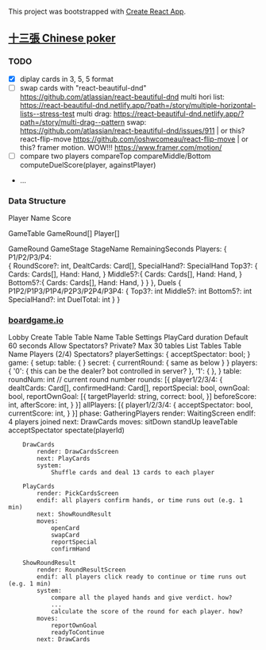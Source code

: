 This project was bootstrapped with [Create React App](https://github.com/facebook/create-react-app).

## [十三張 Chinese poker](https://zh.wikipedia.org/wiki/%E5%8D%81%E4%B8%89%E5%BC%B5)


### TODO
- [x] diplay cards in 3, 5, 5 format
- [ ] swap cards with "react-beautiful-dnd"
        https://github.com/atlassian/react-beautiful-dnd
        multi hori list: https://react-beautiful-dnd.netlify.app/?path=/story/multiple-horizontal-lists--stress-test
        multi drag: https://react-beautiful-dnd.netlify.app/?path=/story/multi-drag--pattern
        swap: https://github.com/atlassian/react-beautiful-dnd/issues/911
        | or this? react-flip-move
          https://github.com/joshwcomeau/react-flip-move
        | or this? framer motion. WOW!!!
          https://www.framer.com/motion/
- [ ] compare two players
        compareTop
        compareMiddle/Bottom
        computeDuelScore(player, againstPlayer)
- ...

### Data Structure
Player
  Name
  Score

GameTable
  GameRound[]
  Player[]

GameRound
  GameStage
    StageName
    RemainingSeconds
  Players: { P1/P2/P3/P4:  
   { 
      RoundScore?: int,
      DealtCards: Card[], 
      SpecialHand?: SpecialHand
      Top3?: { 
        Cards: Cards[],
        Hand: Hand,
       }
      Middle5?:{ 
        Cards: Cards[],
        Hand: Hand,
       }
      Bottom5?:{ 
        Cards: Cards[],
        Hand: Hand,
       }
     }
   },
   Duels {
     P1P2/P1P3/P1P4/P2P3/P2P4/P3P4: {
       Top3?: int
       Middle5?: int
       Bottom5?: int
       SpecialHand?: int
       DuelTotal: int
     }
   }

### [boardgame.io](https://boardgame.io/)

Lobby
 Create Table
	Table Name
	Table Settings
		PlayCard duration
			 Default 60 seconds
		Allow Spectators?
		Private?
	Max 30 tables
 List Tables
	 Table Name
	 Players (2/4)
	 Spectators?
playerSettings: {
	acceptSpectator: bool;
}
game: {
	setup: 
		table: {
		}
		secret: {
			currentRound: {
				same as below
			}
		}
		players: {
			'0': {
				this can be the dealer? bot controlled in server?
			},
			'1': {
			},
		}
	table: 
		roundNum: int // current round number
		rounds: [{
			player1/2/3/4: {
				dealtCards: Card[],
				confirmedHand: Card[],
				reportSpecial: bool,
				ownGoal: bool,
				reportOwnGoal: [{
					targetPlayerId: string,
					correct: bool,
				}]
				beforeScore: int,
				afterScore: int,
			}
		}]
		allPlayers: [{
			player1/2/3/4: {
				acceptSpectator: bool,
				currentScore: int,
			}
		}]
	phase:
		GatheringPlayers
			render: WaitingScreen
			endIf: 4 players joined
			next: DrawCards
			moves:
				sitDown
				standUp
				leaveTable
				acceptSpectator
				spectate(playerId)
				
		DrawCards
			render: DrawCardsScreen
			next: PlayCards
			system:
				Shuffle cards and deal 13 cards to each player
		  
		PlayCards
			render: PickCardsScreen
			endif: all players confirm hands, or time runs out (e.g. 1 min)
			next: ShowRoundResult
			moves:
				openCard
				swapCard
				reportSpecial
				confirmHand
		  
		ShowRoundResult
			render: RoundResultScreen
			endif: all players click ready to continue or time runs out (e.g. 1 min)
			system: 
				compare all the played hands and give verdict. how?
				...
				calculate the score of the round for each player. how?
			moves:
				reportOwnGoal
				readyToContinue
			next: DrawCards